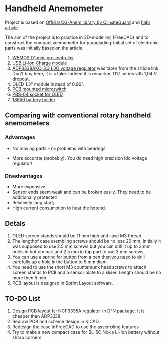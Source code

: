 # Handheld Anemometer

Project is based on [Official CG-Anem library by ClimateGuard](https://github.com/climateguard/CG-Anem#official-library-for-cg-anem-by-climateguard) and [habr article](https://habr.com/ru/post/676348/) 

The aim of the project is to practice in 3D-modelling (FreeCAD) and to construct the compact anemometer for paraglading.
Initial set of electronic parts was initially based on the article:
1. [WEMOS D1 mini pro controller](https://aliexpress.ru/item/1005003763905349.html?sku_id=12000027084254255)
2. [USB Li-Ion Charge module](https://aliexpress.ru/item/1005003585993852.html?sku_id=12000026386522752)
3. [ADP3338AKC-3.3 LDO voltage regulator](https://aliexpress.ru/item/4000045988751.html?sku_id=10000000103095880) was taken from the article link. Don't
buy here, it is a fake. Indeed it is remarked 1117 series vith 1,04 V dropout.
4. [OLED 1.3" module](https://aliexpress.ru/item/1005001621782442.html?sku_id=12000016846377326) instead of 0.96".
5. [PCB mounted microswitch](https://roboparts.ru/catalog/kommutatsiya/mikropereklyuchateli_kontsevye_vyklyuchateli/dm3_03p_125v_1a_mikropereklyuchatel/)
6. [PBS-04 socket for OLED](https://roboparts.ru/catalog/razemy/shtyrkovye_razyemy/pbs_1x06_razem_na_platu_2_54mm/)
7. [18650 battery holder](https://www.chipdip.ru/product1/8007238837)

## Comparing with conventional rotary handheld anemometers

### Advantages

  - No moving parts - no problems with bearings

  - More accurate (probably). You do need high precision ldo voltage regulator!

### Disadvantages

  - More expensive
  - Sensor ends seem weak and can be broken easily. They need to be additionally protected
  - Relatively long start;
  - High current consumption to heat the hotend.
  
  ## Detals
  
  1. OLED screen stands should be 11 mm high and have M3 thread.
  2. The lengthof case asembling screws should be no less 20 mm. Initially it was supposed to use 2.5 mm screws but you can drill it up to 3 mm holes in bottom part and 2.5 mm in top part to use 3 mm screws.
  3. You can use a spring for button from a pen then you need to drill carefully up a hole in the button to 5 mm diam.
  4. You need to use the short M3 countersunk head screws to attach screen stands to PCB and a sensor plate to a slider. Length should be no more then 5 mm.
  5. PCB layout is designed in Sprint Layout software.
  
  ## TO-DO List
  1. Design PCB layout for NCP3335A regulator in DFN package. It is cheaper then ADP3338.
  2. Redraw PCB and scheme design in KiCAD.
  3. Redesign the case in FreeCAD to use the assembling features
  4. Try to make a new compact case for BL-5C Nokia Li-Ion battery without sharp corners.
